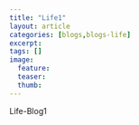 ```yaml
---
title: "Life1"
layout: article
categories: [blogs,blogs-life]
excerpt:
tags: []
image:
  feature:
  teaser:
  thumb:
---
```


Life-Blog1